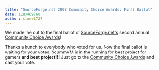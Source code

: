 ```yaml
---
title: "SourceForge.net 2007 Community Choice Awards: Final Ballot"
date: 1183469760
author: clone2727
---
```


We made the cut to the final ballot of [SourceForge.net's](https://sourceforge.net) second annual [Community Choice Awards](https://sourceforge.net/awards/cca/)!

Thanks a bunch to everybody who voted for us. Now the final ballot is waiting for your votes. ScummVM is in the running for best project for gamers **and best project!!!** Just go to the [Community Choice Awards](https://sourceforge.net/awards/cca/vote.php) and cast your vote.
